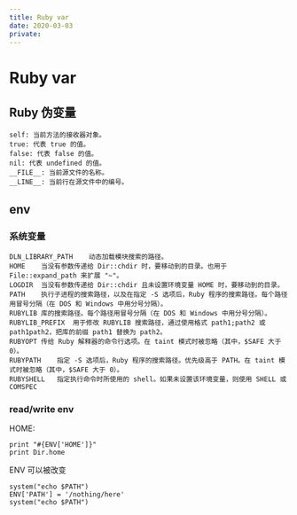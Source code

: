 ```yaml
---
title: Ruby var
date: 2020-03-03
private: 
---
```

# Ruby var
## Ruby 伪变量

    self: 当前方法的接收器对象。
    true: 代表 true 的值。
    false: 代表 false 的值。
    nil: 代表 undefined 的值。
    __FILE__: 当前源文件的名称。
    __LINE__: 当前行在源文件中的编号。

## env
### 系统变量
    DLN_LIBRARY_PATH	动态加载模块搜索的路径。
    HOME	当没有参数传递给 Dir::chdir 时，要移动到的目录。也用于 File::expand_path 来扩展 "~"。
    LOGDIR	当没有参数传递给 Dir::chdir 且未设置环境变量 HOME 时，要移动到的目录。
    PATH	执行子进程的搜索路径，以及在指定 -S 选项后，Ruby 程序的搜索路径。每个路径用冒号分隔（在 DOS 和 Windows 中用分号分隔）。
    RUBYLIB	库的搜索路径。每个路径用冒号分隔（在 DOS 和 Windows 中用分号分隔）。
    RUBYLIB_PREFIX	用于修改 RUBYLIB 搜索路径，通过使用格式 path1;path2 或 path1path2，把库的前缀 path1 替换为 path2。
    RUBYOPT	传给 Ruby 解释器的命令行选项。在 taint 模式时被忽略（其中，$SAFE 大于 0）。
    RUBYPATH	指定 -S 选项后，Ruby 程序的搜索路径。优先级高于 PATH。在 taint 模式时被忽略（其中，$SAFE 大于 0）。
    RUBYSHELL	指定执行命令时所使用的 shell。如果未设置该环境变量，则使用 SHELL 或 COMSPEC

### read/write env
HOME:

    print "#{ENV['HOME']}"
    print Dir.home

ENV 可以被改变

    system("echo $PATH")
    ENV['PATH'] = '/nothing/here'
    system("echo $PATH")
